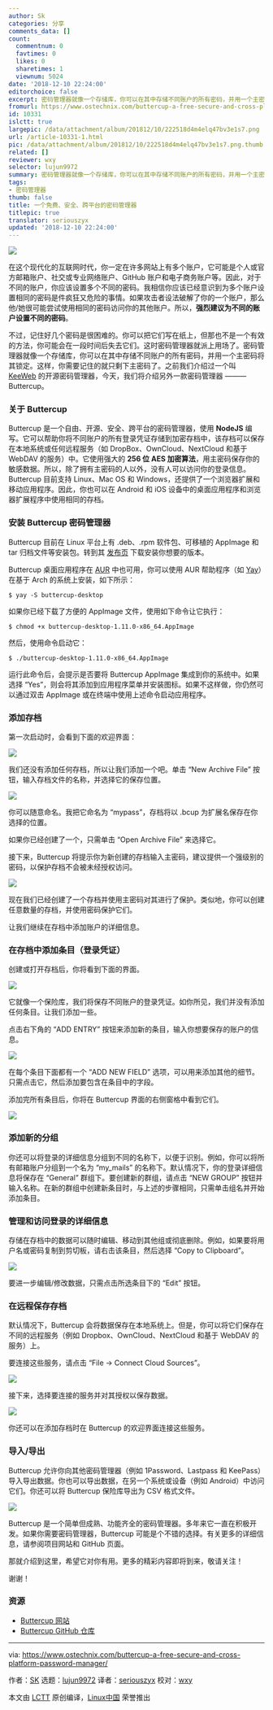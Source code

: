 ```yaml
---
author: Sk
categories: 分享
comments_data: []
count:
  commentnum: 0
  favtimes: 0
  likes: 0
  sharetimes: 1
  viewnum: 5024
date: '2018-12-10 22:24:00'
editorchoice: false
excerpt: 密码管理器就像一个存储库，你可以在其中存储不同账户的所有密码，并用一个主密码将其锁定。这样，你需要记住的就只剩下主密码了
fromurl: https://www.ostechnix.com/buttercup-a-free-secure-and-cross-platform-password-manager/
id: 10331
islctt: true
largepic: /data/attachment/album/201812/10/222518d4m4elq47bv3e1s7.png
url: /article-10331-1.html
pic: /data/attachment/album/201812/10/222518d4m4elq47bv3e1s7.png.thumb.jpg
related: []
reviewer: wxy
selector: lujun9972
summary: 密码管理器就像一个存储库，你可以在其中存储不同账户的所有密码，并用一个主密码将其锁定。这样，你需要记住的就只剩下主密码了
tags:
- 密码管理器
thumb: false
title: 一个免费、安全、跨平台的密码管理器
titlepic: true
translator: seriouszyx
updated: '2018-12-10 22:24:00'
---
```


![](/data/attachment/album/201812/10/222518d4m4elq47bv3e1s7.png)


在这个现代化的互联网时代，你一定在许多网站上有多个账户，它可能是个人或官方邮箱账户、社交或专业网络账户、GitHub 账户和电子商务账户等。因此，对于不同的账户，你应该设置多个不同的密码。我相信你应该已经意识到为多个账户设置相同的密码是件疯狂又危险的事情。如果攻击者设法破解了你的一个账户，那么他/她很可能尝试使用相同的密码访问你的其他账户。所以，**强烈建议为不同的账户设置不同的密码**。


不过，记住好几个密码是很困难的。你可以把它们写在纸上，但那也不是一个有效的方法，你可能会在一段时间后失去它们。这时密码管理器就派上用场了。密码管理器就像一个存储库，你可以在其中存储不同账户的所有密码，并用一个主密码将其锁定。这样，你需要记住的就只剩下主密码了。之前我们介绍过一个叫 [KeeWeb](/article-10211-1.html) 的开源密码管理器，今天，我们将介绍另外一款密码管理器 ——— Buttercup。


### 关于 Buttercup


Buttercup 是一个自由、开源、安全、跨平台的密码管理器，使用 **NodeJS** 编写。它可以帮助你将不同账户的所有登录凭证存储到加密存档中，该存档可以保存在本地系统或任何远程服务（如 DropBox、OwnCloud、NextCloud 和基于 WebDAV 的服务）中。它使用强大的 **256 位 AES 加密算法**，用主密码保存你的敏感数据。所以，除了拥有主密码的人以外，没有人可以访问你的登录信息。Buttercup 目前支持 Linux、Mac OS 和 Windows，还提供了一个浏览器扩展和移动应用程序。因此，你也可以在 Android 和 iOS 设备中的桌面应用程序和浏览器扩展程序中使用相同的存档。


### 安装 Buttercup 密码管理器


Buttercup 目前在 Linux 平台上有 .deb、.rpm 软件包、可移植的 AppImage 和 tar 归档文件等安装包。转到其 [发布页](https://github.com/buttercup/buttercup-desktop/releases/latest) 下载安装你想要的版本。


Buttercup 桌面应用程序在 [AUR](https://aur.archlinux.org/packages/buttercup-desktop/) 中也可用，你可以使用 AUR 帮助程序（如 [Yay](https://www.ostechnix.com/yay-found-yet-another-reliable-aur-helper/)）在基于 Arch 的系统上安装，如下所示：



```
$ yay -S buttercup-desktop
```

如果你已经下载了方便的 AppImage 文件，使用如下命令让它执行：



```
$ chmod +x buttercup-desktop-1.11.0-x86_64.AppImage
```

然后，使用命令启动它：



```
$ ./buttercup-desktop-1.11.0-x86_64.AppImage
```

运行此命令后，会提示是否要将 Buttercup AppImage 集成到你的系统中。如果选择 “Yes”，则会将其添加到应用程序菜单并安装图标。如果不这样做，你仍然可以通过双击 AppImage 或在终端中使用上述命令启动应用程序。


### 添加存档


第一次启动时，会看到下面的欢迎界面：


![](/data/attachment/album/201812/10/222415ep0pw6m2xxmlbgxa.png)


我们还没有添加任何存档，所以让我们添加一个吧。单击 “New Archive File” 按钮，输入存档文件的名称，并选择它的保存位置。


![](/data/attachment/album/201812/10/222416mitttthtdm1dj6ji.png)


你可以随意命名。我把它命名为 “mypass”，存档将以 .bcup 为扩展名保存在你选择的位置。


如果你已经创建了一个，只需单击 “Open Archive File” 来选择它。


接下来，Buttercup 将提示你为新创建的存档输入主密码，建议提供一个强级别的密码，以保护存档不会被未经授权访问。


![](/data/attachment/album/201812/10/222417dmdpmz6z696ocw4c.png)


现在我们已经创建了一个存档并使用主密码对其进行了保护。类似地，你可以创建任意数量的存档，并使用密码保护它们。


让我们继续在存档中添加账户的详细信息。


### 在存档中添加条目（登录凭证）


创建或打开存档后，你将看到下面的界面。


![](/data/attachment/album/201812/10/222418bn53pzr3tovoyln5.png)


它就像一个保险库，我们将保存不同账户的登录凭证。如你所见，我们并没有添加任何条目。让我们添加一些。


点击右下角的 “ADD ENTRY” 按钮来添加新的条目，输入你想要保存的账户的信息。


![](/data/attachment/album/201812/10/222419na7acodl2nb7ag8a.png)


在每个条目下面都有一个 “ADD NEW FIELD” 选项，可以用来添加其他的细节。只需点击它，然后添加要包含在条目中的字段。


添加完所有条目后，你将在 Buttercup 界面的右侧窗格中看到它们。


![](/data/attachment/album/201812/10/222422ws3f3ebskjxx5u6r.png)


### 添加新的分组


你还可以将登录的详细信息分组到不同的名称下，以便于识别。例如，你可以将所有邮箱账户分组到一个名为 “my\_mails” 的名称下。默认情况下，你的登录详细信息将保存在 “General” 群组下。要创建新的群组，请点击 “NEW GROUP” 按钮并输入名称。在新的群组中创建新条目时，与上述的步骤相同，只需单击组名并开始添加条目。


### 管理和访问登录的详细信息


存储在存档中的数据可以随时编辑、移动到其他组或彻底删除。例如，如果要将用户名或密码复制到剪切板，请右击该条目，然后选择 “Copy to Clipboard”。


![](/data/attachment/album/201812/10/222425lerctckkjekrbm0j.png)


要进一步编辑/修改数据，只需点击所选条目下的 “Edit” 按钮。


### 在远程保存存档


默认情况下，Buttercup 会将数据保存在本地系统上。但是，你可以将它们保存在不同的远程服务（例如 Dropbox、OwnCloud、NextCloud 和基于 WebDAV 的服务）上。


要连接这些服务，请点击 “File -> Connect Cloud Sources”。


![](/data/attachment/album/201812/10/222426ff69dhfqg969qth9.png)


接下来，选择要连接的服务并对其授权以保存数据。


![](/data/attachment/album/201812/10/222428pb8ssa8apsu8ssib.png)


你还可以在添加存档时在 Buttercup 的欢迎界面连接这些服务。


### 导入/导出


Buttercup 允许你向其他密码管理器（例如 1Password、Lastpass 和 KeePass）导入导出数据。你也可以导出数据，在另一个系统或设备（例如 Android）中访问它们。你还可以将 Buttercup 保险库导出为 CSV 格式文件。


![](/data/attachment/album/201812/10/222431an5q538xn553o522.png)


Buttercup 是一个简单但成熟、功能齐全的密码管理器。多年来它一直在积极开发。如果你需要密码管理器，Buttercup 可能是个不错的选择。有关更多的详细信息，请参阅项目网站和 GitHub 页面。


那就介绍到这里，希望它对你有用。更多的精彩内容即将到来，敬请关注！


谢谢！


### 资源


* [Buttercup 网站](https://buttercup.pw/)
* [Buttercup GitHub 仓库](https://github.com/buttercup/buttercup-desktop)




---


via: <https://www.ostechnix.com/buttercup-a-free-secure-and-cross-platform-password-manager/>


作者：[SK](https://www.ostechnix.com/author/sk/) 选题：[lujun9972](https://github.com/lujun9972) 译者：[seriouszyx](https://github.com/seriouszyx) 校对：[wxy](https://github.com/wxy)


本文由 [LCTT](https://github.com/LCTT/TranslateProject) 原创编译，[Linux中国](https://linux.cn/) 荣誉推出
